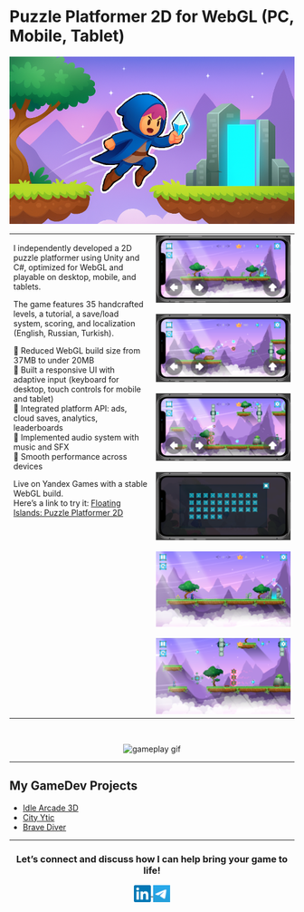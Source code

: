 # Puzzle Platformer 2D for WebGL (PC, Mobile, Tablet) 

<p align="center">
  <a href="https://playhop.com/app/406455">
    <img width="760" src="images/2d-puzzle-platformer/cover.png" alt="cover" />
  </a>
</p>

<table>
  <tr>
    <td width="50%" valign="top">

I independently developed a 2D puzzle platformer using Unity and C#, optimized for WebGL and playable on desktop, mobile, and tablets.

The game features 35 handcrafted levels, a tutorial, a save/load system, scoring, and localization (English, Russian, Turkish).  

🔹 Reduced WebGL build size from 37MB to under 20MB  
🔹 Built a responsive UI with adaptive input (keyboard for desktop, touch controls for mobile and tablet)  
🔹 Integrated platform API: ads, cloud saves, analytics, leaderboards  
🔹 Implemented audio system with music and SFX  
🔹 Smooth performance across devices  

Live on Yandex Games with a stable WebGL build.  
Here’s a link to try it: [Floating Islands: Puzzle Platformer 2D](https://playhop.com/app/406455)

</td>
    <td width="50%" valign="top">
      <img width="100%" src="/images/2d-puzzle-platformer/iphone01.png" alt="Gameplay (Mobile version)" /><br><br>
      <img width="100%" src="/images/2d-puzzle-platformer/iphone02.png" alt="Gameplay (Mobile version)" /><br><br>
      <img width="100%" src="/images/2d-puzzle-platformer/iphone03.png" alt="Gameplay (Mobile version)" /><br><br>
      <img width="100%" src="/images/2d-puzzle-platformer/iphone04.png" alt="Gameplay (Mobile version)" /><br><br>
      <img width="100%" src="/images/2d-puzzle-platformer/pc01.png" alt="Gameplay (PC version)" /><br><br>
      <img width="100%" src="/images/2d-puzzle-platformer/pc02.png" alt="Gameplay (PC version)" />
    </td>
  </tr>
</table>

<br>

<p align="center">
  <img width="760" src="/images/2d-puzzle-platformer/gameplay-level13.gif" alt="gameplay gif" />
</p>

---

## My GameDev Projects

- [Idle Arcade 3D](https://github.com/AlesandroDenisov/IdlePrototype)  
- [City Ytic](https://)  
- [Brave Diver](https://)  

---

<div align="center">
<h3>Let’s connect and discuss how I can help bring your game to life!</h3>
</div>

<p align="center">
  <a href="https://linkedin.com/in/alexander-denisov-gamedev" target="blank">
    <img align="center" width="30px" alt="Alex's LinkedIn" src="/images/linkedin-icon.svg?raw=true"/>
  </a>
  <a href="https://t.me/alesandro_d" target="blank">
    <img align="center" width="30px" alt="Alex's Telegram" src="/images/telegram-icon.png"/>
  </a>
</p>
